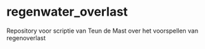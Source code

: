 # regenwater_overlast
Repository voor scriptie van Teun de Mast over het voorspellen van regenoverlast
